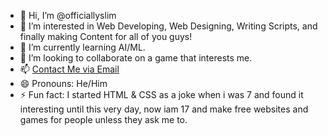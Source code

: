 - 👋 Hi, I’m @officiallyslim
- 👀 I’m interested in Web Developing, Web Designing, Writing Scripts, and finally making Content for all of you guys!
- 🌱 I’m currently learning AI/ML.
- 💞️ I’m looking to collaborate on a game that interests me.
- 📫 [Contact Me via Email](mailto:officiallyslim123@gmail.com)
- 😄 Pronouns: He/Him
- ⚡ Fun fact: I started HTML & CSS as a joke when i was 7 and found it interesting until this very day, now iam 17 and make free websites and games for people unless they ask me to.

<!---
officiallyslim/officiallyslim is a ✨ special ✨ repository because its `README.md` (this file) appears on your GitHub profile.
You can click the Preview link to take a look at your changes.
--->
